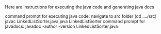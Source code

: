 Here are instructions for executing the java code and generating java docs

command prompt for executing java code: 
navigate to src folder (cd ..../src)
javac LinkedListSorter.java 
java LinkedListSorter 
command prompt for javadocs: 
javadoc -author -version LinkedListSorter.java
